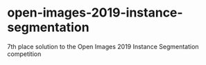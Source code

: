 # open-images-2019-instance-segmentation
7th place solution to the Open Images 2019 Instance Segmentation competition
